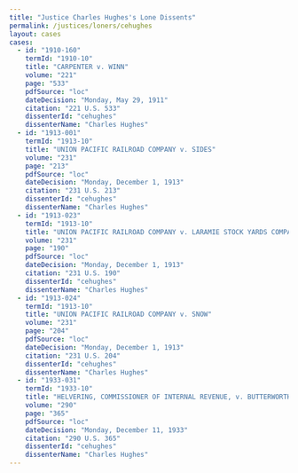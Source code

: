 ```yaml
---
title: "Justice Charles Hughes's Lone Dissents"
permalink: /justices/loners/cehughes
layout: cases
cases:
  - id: "1910-160"
    termId: "1910-10"
    title: "CARPENTER v. WINN"
    volume: "221"
    page: "533"
    pdfSource: "loc"
    dateDecision: "Monday, May 29, 1911"
    citation: "221 U.S. 533"
    dissenterId: "cehughes"
    dissenterName: "Charles Hughes"
  - id: "1913-001"
    termId: "1913-10"
    title: "UNION PACIFIC RAILROAD COMPANY v. SIDES"
    volume: "231"
    page: "213"
    pdfSource: "loc"
    dateDecision: "Monday, December 1, 1913"
    citation: "231 U.S. 213"
    dissenterId: "cehughes"
    dissenterName: "Charles Hughes"
  - id: "1913-023"
    termId: "1913-10"
    title: "UNION PACIFIC RAILROAD COMPANY v. LARAMIE STOCK YARDS COMPANY"
    volume: "231"
    page: "190"
    pdfSource: "loc"
    dateDecision: "Monday, December 1, 1913"
    citation: "231 U.S. 190"
    dissenterId: "cehughes"
    dissenterName: "Charles Hughes"
  - id: "1913-024"
    termId: "1913-10"
    title: "UNION PACIFIC RAILROAD COMPANY v. SNOW"
    volume: "231"
    page: "204"
    pdfSource: "loc"
    dateDecision: "Monday, December 1, 1913"
    citation: "231 U.S. 204"
    dissenterId: "cehughes"
    dissenterName: "Charles Hughes"
  - id: "1933-031"
    termId: "1933-10"
    title: "HELVERING, COMMISSIONER OF INTERNAL REVENUE, v. BUTTERWORTH et al., TRUSTEE"
    volume: "290"
    page: "365"
    pdfSource: "loc"
    dateDecision: "Monday, December 11, 1933"
    citation: "290 U.S. 365"
    dissenterId: "cehughes"
    dissenterName: "Charles Hughes"
---
```

